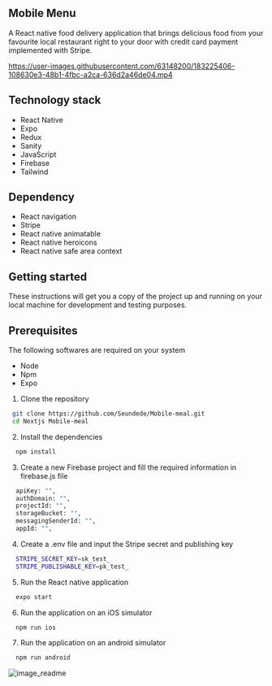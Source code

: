 ## Mobile Menu

A React native food delivery application that brings delicious food from your favourite local restaurant right to your door with credit card payment implemented with Stripe.


https://user-images.githubusercontent.com/63148200/183225406-108630e3-48b1-4fbc-a2ca-636d2a46de04.mp4



## Technology stack

- React Native
- Expo
- Redux
- Sanity
- JavaScript
- Firebase
- Tailwind


## Dependency 

- React navigation
- Stripe
- React native animatable
- React native heroicons
- React native safe area context

## Getting started

 These instructions will get you a copy of the project up and running on your local machine for development and testing purposes.

 ## Prerequisites

 The following softwares are required on your system
 - Node
 - Npm
 - Expo

 1. Clone the repository
 ```bash
  git clone https://github.com/Seundede/Mobile-meal.git
  cd Nextjs Mobile-meal
```
2. Install the dependencies
```bash
  npm install
```
3. Create a new Firebase project  and fill the required information in firebase.js file
```bash
  apiKey: "",
  authDomain: "",
  projectId: "",
  storageBucket: "",
  messagingSenderId: "",
  appId: "",
```
4. Create a .env file and input the Stripe secret and publishing key
```bash
  STRIPE_SECRET_KEY=sk_test_
  STRIPE_PUBLISHABLE_KEY=pk_test_
```
5. Run the React native application
```bash
  expo start 
```
6. Run the application on an iOS simulator
```bash
  npm run ios
```
7. Run the application on an android simulator
```bash
  npm run android
```

![image_readme](https://user-images.githubusercontent.com/63148200/183225419-f82908dc-081f-4a85-bf5c-d03b54bd85ce.png)


